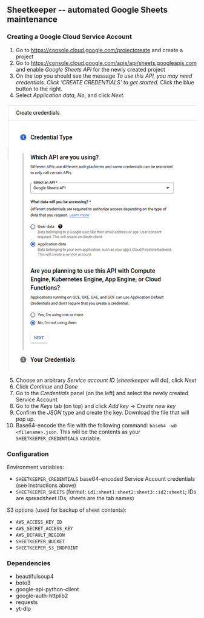 ## Sheetkeeper -- automated Google Sheets maintenance

### Creating a Google Cloud Service Account

1. Go to https://console.cloud.google.com/projectcreate and create a project
2. Go to https://console.cloud.google.com/apis/api/sheets.googleapis.com and enable _Google Sheets API_ for the newly created project
3. On the top you should see the message _To use this API, you may need credentials. Click 'CREATE CREDENTIALS' to get started._ Click the blue button to the right.
4. Select _Application data_, _No_, and click _Next_.

![screenshot](doc/credentials.png)

5. Choose an arbitrary _Service account ID_ (_sheetkeeper_ will do), click _Next_
6. Click _Continue_ and _Done_
7. Go to the _Credentials_ panel (on the left) and select the newly created Service Account
8. Go to the _Keys_ tab (on top) and click _Add key_ -> _Create new key_
9. Confirm the _JSON_ type and create the key. Download the file that will pop up.
10. Base64-encode the file with the following command: `base64 -w0 <filename>.json`. This will be the contents as your `SHEETKEEPER_CREDENTIALS` variable.


### Configuration

Environment variables:

- `SHEETKEEPER_CREDENTIALS` base64-encoded Service Account credentials (see instructions above)
- `SHEETKEEPER_SHEETS` (format: `id1:sheet1:sheet2:sheet3::id2:sheet1`; IDs are spreadsheet IDs, sheets are the tab names)

S3 options (used for backup of sheet contents):

- `AWS_ACCESS_KEY_ID`
- `AWS_SECRET_ACCESS_KEY`
- `AWS_DEFAULT_REGION`
- `SHEETKEEPER_BUCKET`
- `SHEETKEEPER_S3_ENDPOINT`


### Dependencies

- beautifulsoup4
- boto3
- google-api-python-client
- google-auth-httplib2
- requests
- yt-dlp